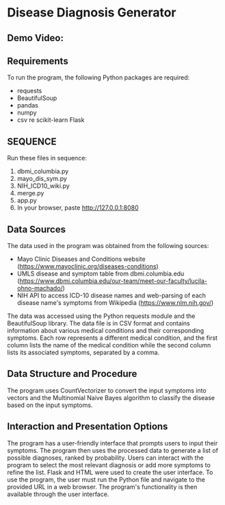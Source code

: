 # Disease Diagnosis Generator

## Demo Video: 

## Requirements
To run the program, the following Python packages are required:

* requests
* BeautifulSoup
* pandas
* numpy
* csv
re
scikit-learn
Flask

## SEQUENCE
Run these files in sequence:
1. dbmi_columbia.py 
2. mayo_dis_sym.py
3. NIH_ICD10_wiki.py 
4. merge.py
5. app.py
6. In your browser, paste http://127.0.0.1:8080

## Data Sources
The data used in the program was obtained from the following sources:
- Mayo Clinic Diseases and Conditions website (https://www.mayoclinic.org/diseases-conditions)
- UMLS disease and symptom table from dbmi.columbia.edu (https://www.dbmi.columbia.edu/our-team/meet-our-faculty/lucila-ohno-machado/)
- NIH API to access ICD-10 disease names and web-parsing of each disease name's symptoms from Wikipedia (https://www.nlm.nih.gov/)

The data was accessed using the Python requests module and the BeautifulSoup library.
The data file is in CSV format and contains information about various medical conditions and their corresponding symptoms. Each row represents a different medical condition, and the first column lists the name of the medical condition while the second column lists its associated symptoms, separated by a comma.

## Data Structure and Procedure
The program uses CountVectorizer to convert the input symptoms into vectors and the Multinomial Naive Bayes algorithm to classify the disease based on the input symptoms.

## Interaction and Presentation Options
The program has a user-friendly interface that prompts users to input their symptoms. The program then uses the processed data to generate a list of possible diagnoses, ranked by probability. Users can interact with the program to select the most relevant diagnosis or add more symptoms to refine the list. Flask and HTML were used to create the user interface. To use the program, the user must run the Python file and navigate to the provided URL in a web browser. The program's functionality is then available through the user interface.

